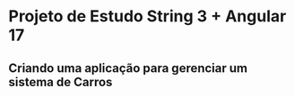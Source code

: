 # Projeto de Estudo String 3 + Angular 17

## Criando uma aplicação para gerenciar um sistema de Carros

